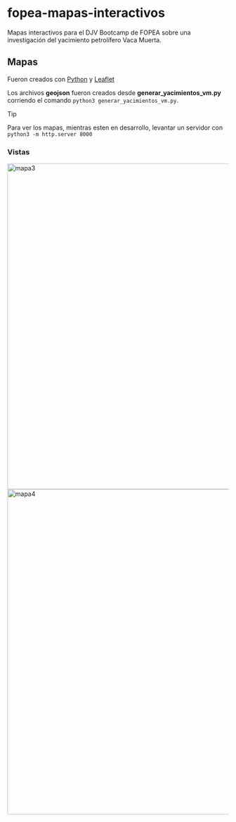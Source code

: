 # fopea-mapas-interactivos
Mapas interactivos para el DJV Bootcamp de FOPEA sobre una investigación del yacimiento petrolífero Vaca Muerta.

## Mapas

Fueron creados con [Python](https://www.python.org/) y [Leaflet](https://leafletjs.com/)

Los archivos **geojson** fueron creados desde **generar_yacimientos_vm.py** corriendo el comando `python3 generar_yacimientos_vm.py`.

> [!TIP]
> Para ver los mapas, mientras esten en desarrollo, levantar un servidor con `python3 -m http.server 8000`

### Vistas
<img width="1428" height="740" alt="mapa3" src="https://github.com/user-attachments/assets/fe977a39-caa1-4ab2-ac6a-016e705d1801" />
<img width="1428" height="739" alt="mapa4" src="https://github.com/user-attachments/assets/a4001ff8-8be5-4f73-8f41-9aec1b13230f" />
